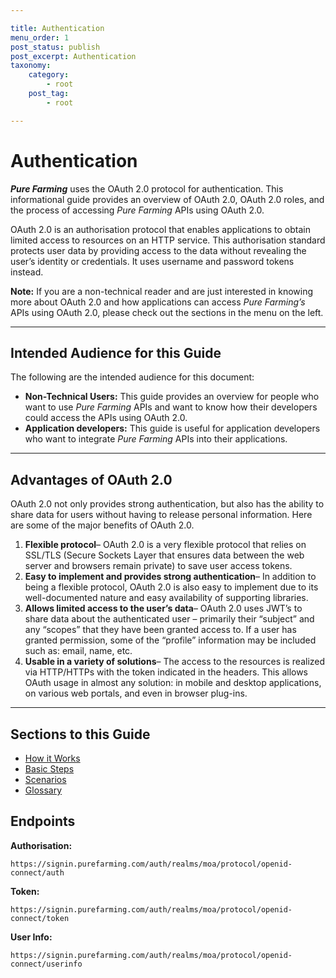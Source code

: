 ```yaml
---

title: Authentication
menu_order: 1
post_status: publish
post_excerpt: Authentication
taxonomy:
    category:
        - root
    post_tag:
        - root

---
```


# Authentication  
***Pure Farming*** uses the OAuth 2.0 protocol for authentication. This informational guide provides an overview of OAuth 2.0, OAuth 2.0 roles, and the process of accessing *Pure Farming* APIs using OAuth 2.0. 

OAuth 2.0 is an authorisation protocol that enables applications to obtain limited access to resources on an HTTP service. This authorisation standard protects user data by providing access to the data without revealing the user’s identity or credentials. It uses username and password tokens instead.  

**Note:** If you are a non-technical reader and are just interested in knowing more about OAuth 2.0 and how applications can access *Pure Farming’s* APIs using OAuth 2.0, please check out the sections in the menu on the left.

---

## Intended Audience for this Guide
The following are the intended audience for this document:

- **Non-Technical Users:** This guide provides an overview for people who want to use *Pure Farming* APIs and want to know how their developers could access the APIs using OAuth 2.0. 
- **Application developers:** This guide is useful for application developers who want to integrate *Pure Farming* APIs into their applications. 

---

## Advantages of OAuth 2.0
OAuth 2.0 not only provides strong authentication, but also has the ability to share data for users without having to release personal information. Here are some of the major benefits of OAuth 2.0. 

1. **Flexible protocol**– OAuth 2.0 is a very flexible protocol that relies on SSL/TLS (Secure Sockets Layer that ensures data between the web server and browsers remain private) to save user access tokens.  
2. **Easy to implement and provides strong authentication**– In addition to being a flexible protocol, OAuth 2.0 is also easy to implement due to its well-documented nature and easy availability of supporting libraries.
3. **Allows limited access to the user’s data**– OAuth 2.0 uses JWT’s to share data about the authenticated user – primarily their “subject” and any “scopes” that they have been granted access to. If a user has granted permission, some of the “profile” information may be included such as: email, name, etc.  
4. **Usable in a variety of solutions**– The access to the resources is realized via HTTP/HTTPs with the token indicated in the headers. This allows OAuth usage in almost any solution: in mobile and desktop applications, on various web portals, and even in browser plug-ins. 

---

## Sections to this Guide

- [How it Works](/authentication/how-it-works.md)
- [Basic Steps](/authentication/basic-steps.md)
- [Scenarios](/authentication/scenarios.md)
- [Glossary](/authentication/glossary.md)

## Endpoints
**Authorisation:**  
```
https://signin.purefarming.com/auth/realms/moa/protocol/openid-connect/auth
```

**Token:**  
```
https://signin.purefarming.com/auth/realms/moa/protocol/openid-connect/token
```

**User Info:**  
```
https://signin.purefarming.com/auth/realms/moa/protocol/openid-connect/userinfo
```
